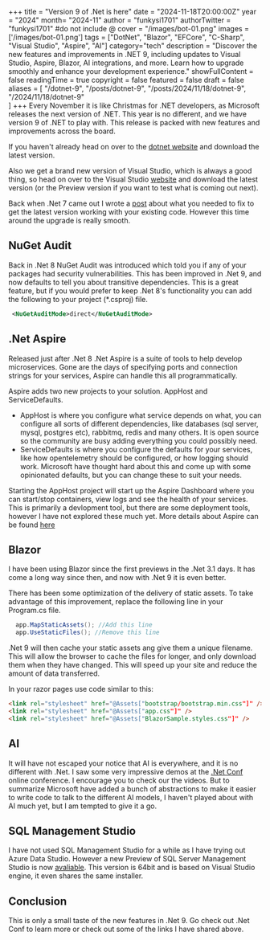 +++
title = "Version 9 of .Net is here"
date = "2024-11-18T20:00:00Z"
year = "2024"
month= "2024-11"
author = "funkysi1701"
authorTwitter = "funkysi1701" #do not include @
cover = "/images/bot-01.png"
images =['/images/bot-01.png']
tags = ["DotNet", "Blazor", "EFCore", "C-Sharp", "Visual Studio", "Aspire", "AI"]
category="tech"
description =  "Discover the new features and improvements in .NET 9, including updates to Visual Studio, Aspire, Blazor, AI integrations, and more. Learn how to upgrade smoothly and enhance your development experience."
showFullContent = false
readingTime = true
copyright = false
featured = false
draft = false
aliases = [
    "/dotnet-9",
    "/posts/dotnet-9",
    "/posts/2024/11/18/dotnet-9",
    "/2024/11/18/dotnet-9"    
]
+++
Every November it is like Christmas for .NET developers, as Microsoft releases the next version of .NET. This year is no different, and we have version 9 of .NET to play with. This release is packed with new features and improvements across the board. 

If you haven't already head on over to the [dotnet website](https://dotnet.microsoft.com/download/dotnet/9.0) and download the latest version.

Also we get a brand new version of Visual Studio, which is always a good thing, so head on over to the Visual Studio [website](https://visualstudio.microsoft.com/downloads/) and download the latest version (or the Preview version if you want to test what is coming out next).

Back when .Net 7 came out I wrote a [post](/posts/2022/dotnet7/) about what you needed to fix to get the latest version working with your existing code. However this time around the upgrade is really smooth.

## NuGet Audit

Back in .Net 8 NuGet Audit was introduced which told you if any of your packages had security vulnerabilities. This has been improved in .Net 9, and now defaults to tell you about transitive dependencies. This is a great feature, but if you would prefer to keep .Net 8's functionality you can add the following to your project (*.csproj) file.


```xml
 <NuGetAuditMode>direct</NuGetAuditMode>
```

## .Net Aspire

Released just after .Net 8 .Net Aspire is a suite of tools to help develop microservices. Gone are the days of specifying ports and connection strings for your services, Aspire can handle this all programmatically. 

Aspire adds two new projects to your solution. AppHost and ServiceDefaults. 
- AppHost is where you configure what service depends on what, you can configure all sorts of different dependencies, like databases (sql server, mysql, postgres etc), rabbitmq, redis and many others. It is open source so the community are busy adding everything you could possibly need. 
- ServiceDefaults is where you configure the defaults for your services, like how opentelemetry should be configured, or how logging should work. Microsoft have thought hard about this and come up with some opinionated defaults, but you can change these to suit your needs.

Starting the AppHost project will start up the Aspire Dashboard where you can start/stop containers, view logs and see the health of your services. This is primarily a devlopment tool, but there are some deployment tools, however I have not explored these much yet. More details about Aspire can be found [here](https://learn.microsoft.com/en-us/dotnet/aspire/get-started/aspire-overview)

## Blazor

I have been using Blazor since the first previews in the .Net 3.1 days. It has come a long way since then, and now with .Net 9 it is even better. 

There has been some optimization of the delivery of static assets. To take advantage of this improvement, replace the following line in your Program.cs file.
  
```csharp
  app.MapStaticAssets(); //Add this line
  app.UseStaticFiles(); //Remove this line
```

.Net 9 will then cache your static assets ang give them a unique filename. This will allow the browser to cache the files for longer, and only download them when they have changed. This will speed up your site and reduce the amount of data transferred.

In your razor pages use code similar to this:
```html
<link rel="stylesheet" href="@Assets["bootstrap/bootstrap.min.css"]" />
<link rel="stylesheet" href="@Assets["app.css"]" />
<link rel="stylesheet" href="@Assets["BlazorSample.styles.css"]" />
```

## AI

It will have not escaped your notice that AI is everywhere, and it is no different with .Net. I saw some very impressive demos at the [.Net Conf](https://www.dotnetconf.net/) online conference. I encourage you to check our the videos. But to summarize Microsoft have added a bunch of abstractions to make it easier to write code to talk to the different AI models, I haven't played about with AI much yet, but I am tempted to give it a go.

## SQL Management Studio

I have not used SQL Management Studio for a while as I have trying out Azure Data Studio. However a new Preview of SQL Server Management Studio is now [avaliable](https://learn.microsoft.com/en-us/sql/ssms/ssms-21/release-notes-21?view=sql-server-ver16). This version is 64bit and is based on Visual Studio engine, it even shares the same installer.

## Conclusion

This is only a small taste of the new features in .Net 9. Go check out .Net Conf to learn more or check out some of the links I have shared above.
